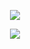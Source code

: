 <p align="center">
    <img src="https://64.media.tumblr.com/b693998e08bf500650d72e5f062e36ba/2fdb6c040c51e763-43/s1280x1920/a2e9ee5def51ac419cf3b2cb8ecb897821ad7842.pnj"> 
</p>
<p align="center">
    <img src="https://64.media.tumblr.com/f4e996ab1a47bdb23482802bd72b2a5c/fc4a89fc8f5ba182-2e/s75x75_c1/4193f48f9d4bafe96fb73340110e16665f258428.gifv"> 
</p>


